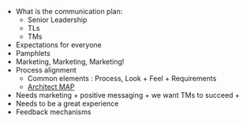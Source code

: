 




- What is the communication plan:
    - Senior Leadership
    - TLs
    - TMs
- Expectations for everyone
- Pamphlets
- Marketing, Marketing, Marketing!
- Process alignment
    - Common elements : Process, Look + Feel + Requirements
    - [Architect MAP](https://confluence/display/MAP/Architect+MAP)
- Needs marketing + positive messaging + we want TMs to succeed +
- Needs to be a great experience
- Feedback mechanisms

